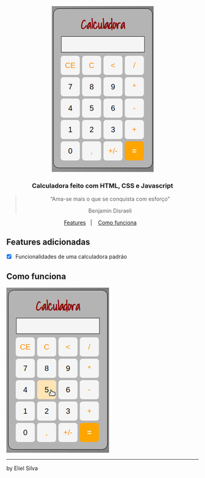 <p align="center">
  <img alt="calculadora" src="calculadora_readme.png" />
</p>

<h3 align="center">
  Calculadora feito com HTML, CSS e Javascript
</h3>

<blockquote align="center">“Ama-se mais o que se conquista com esforço"

Benjamin Disraeli
    </blockquote>

<p align="center">
  <a href="#features-adicionadas">Features</a>&nbsp;&nbsp;&nbsp;|&nbsp;&nbsp;&nbsp;
  <a href="#features-adicionadas">Como funciona</a>&nbsp;&nbsp;&nbsp;
</p>

## Features adicionadas

- [X] Funcionalidades de uma calculadora padráo

## Como funciona

<img src="calculadora_readme.gif">

---

by Eliel Silva
